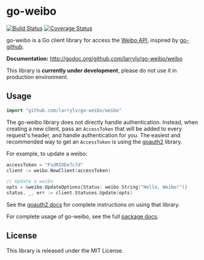 go-weibo
========

[![Build Status](https://img.shields.io/travis/larrylv/go-weibo.svg?branch=master)][travis]
[![Coverage Status](http://img.shields.io/coveralls/larrylv/go-weibo.svg)][coveralls]

[travis]: https://travis-ci.org/larrylv/go-weibo
[coveralls]: https://coveralls.io/r/larrylv/go-weibo

go-weibo is a Go client library for access the [Weibo API][], inspired by [go-github][].

**Documentation:** <http://godoc.org/github.com/larrylv/go-weibo/weibo>

This library is __currently under development__, please do not use it in production environment.

## Usage ##

``` go
import "github.com/larrylv/go-weibo/weibo"
```

The go-weibo library does not directly handle authentication.  Instead, when
creating a new client, pass an `AccessToken` that will be added to every request's
header, and handle authentication for you.  The easiest and recommended way to
get an `AccessToken` is using the [goauth2][] library.

For example, to update a weibo:

```go
accessToken = "FsdRIOEe7c7d"
client := weibo.NewClient(accessToken)

// Update a weibo
opts = &weibo.UpdateOptions{Status: weibo.String("Hello, Weibo!")}
status, _, err := client.Statuses.Update(opts)
```

See the [goauth2 docs][] for complete instructions on using that library.

For complete usage of go-weibo, see the full [package docs][].

[Weibo API]: http://open.weibo.com/wiki/%E5%BE%AE%E5%8D%9AAPI
[go-github]: https://github.com/google/go-github/
[goauth2]: https://code.google.com/p/goauth2/
[goauth2 docs]: http://godoc.org/code.google.com/p/goauth2/oauth
[package docs]: http://godoc.org/github.com/larrylv/go-weibo/weibo

## License

This library is released under the MIT License.
